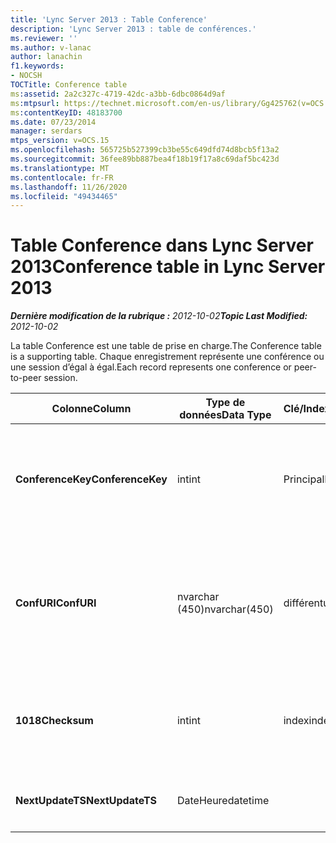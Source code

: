 ```yaml
---
title: 'Lync Server 2013 : Table Conference'
description: 'Lync Server 2013 : table de conférences.'
ms.reviewer: ''
ms.author: v-lanac
author: lanachin
f1.keywords:
- NOCSH
TOCTitle: Conference table
ms:assetid: 2a2c327c-4719-42dc-a3bb-6dbc0864d9af
ms:mtpsurl: https://technet.microsoft.com/en-us/library/Gg425762(v=OCS.15)
ms:contentKeyID: 48183700
ms.date: 07/23/2014
manager: serdars
mtps_version: v=OCS.15
ms.openlocfilehash: 565725b527399cb3be55c649dfd74d8bcb5f13a2
ms.sourcegitcommit: 36fee89bb887bea4f18b19f17a8c69daf5bc423d
ms.translationtype: MT
ms.contentlocale: fr-FR
ms.lasthandoff: 11/26/2020
ms.locfileid: "49434465"
---
```

# <a name="conference-table-in-lync-server-2013"></a><span data-ttu-id="fc464-103">Table Conference dans Lync Server 2013</span><span class="sxs-lookup"><span data-stu-id="fc464-103">Conference table in Lync Server 2013</span></span>

<div data-xmlns="http://www.w3.org/1999/xhtml">

<div class="topic" data-xmlns="http://www.w3.org/1999/xhtml" data-msxsl="urn:schemas-microsoft-com:xslt" data-cs="https://msdn.microsoft.com/">

<div data-asp="https://msdn2.microsoft.com/asp">



</div>

<div id="mainSection">

<div id="mainBody"><span data-ttu-id="fc464-104">

<span> </span></span><span class="sxs-lookup"><span data-stu-id="fc464-104">

<span> </span></span></span>

<span data-ttu-id="fc464-105">_**Dernière modification de la rubrique :** 2012-10-02_</span><span class="sxs-lookup"><span data-stu-id="fc464-105">_**Topic Last Modified:** 2012-10-02_</span></span>

<span data-ttu-id="fc464-106">La table Conference est une table de prise en charge.</span><span class="sxs-lookup"><span data-stu-id="fc464-106">The Conference table is a supporting table.</span></span> <span data-ttu-id="fc464-107">Chaque enregistrement représente une conférence ou une session d’égal à égal.</span><span class="sxs-lookup"><span data-stu-id="fc464-107">Each record represents one conference or peer-to-peer session.</span></span>


<table>
<colgroup>
<col style="width: 25%" />
<col style="width: 25%" />
<col style="width: 25%" />
<col style="width: 25%" />
</colgroup>
<thead>
<tr class="header">
<th><span data-ttu-id="fc464-108"><strong>Colonne</strong></span><span class="sxs-lookup"><span data-stu-id="fc464-108"><strong>Column</strong></span></span></th>
<th><span data-ttu-id="fc464-109"><strong>Type de données</strong></span><span class="sxs-lookup"><span data-stu-id="fc464-109"><strong>Data Type</strong></span></span></th>
<th><span data-ttu-id="fc464-110"><strong>Clé/Index</strong></span><span class="sxs-lookup"><span data-stu-id="fc464-110"><strong>Key/Index</strong></span></span></th>
<th><span data-ttu-id="fc464-111"><strong>Details</strong></span><span class="sxs-lookup"><span data-stu-id="fc464-111"><strong>Details</strong></span></span></th>
</tr>
</thead>
<tbody>
<tr class="odd">
<td><p><span data-ttu-id="fc464-112"><strong>ConferenceKey</strong></span><span class="sxs-lookup"><span data-stu-id="fc464-112"><strong>ConferenceKey</strong></span></span></p></td>
<td><p><span data-ttu-id="fc464-113">int</span><span class="sxs-lookup"><span data-stu-id="fc464-113">int</span></span></p></td>
<td><p><span data-ttu-id="fc464-114">Principal</span><span class="sxs-lookup"><span data-stu-id="fc464-114">Primary</span></span></p></td>
<td><p><span data-ttu-id="fc464-115">Numéro unique identifiant cet enregistrement de conférence.</span><span class="sxs-lookup"><span data-stu-id="fc464-115">Unique number identifying this conference record.</span></span></p></td>
</tr>
<tr class="even">
<td><p><span data-ttu-id="fc464-116"><strong>ConfURI</strong></span><span class="sxs-lookup"><span data-stu-id="fc464-116"><strong>ConfURI</strong></span></span></p></td>
<td><p><span data-ttu-id="fc464-117">nvarchar (450)</span><span class="sxs-lookup"><span data-stu-id="fc464-117">nvarchar(450)</span></span></p></td>
<td><p><span data-ttu-id="fc464-118">différent</span><span class="sxs-lookup"><span data-stu-id="fc464-118">unique</span></span></p></td>
<td><p><span data-ttu-id="fc464-119">URI de conférence s’il s’agit d’une conférence, ou DialogID s’il s’agit d’une session d’égal à égal.</span><span class="sxs-lookup"><span data-stu-id="fc464-119">Conference URI if this is a conference, or DialogID if this is a peer-to-peer session.</span></span></p></td>
</tr>
<tr class="odd">
<td><p><span data-ttu-id="fc464-120"><strong>1018</strong></span><span class="sxs-lookup"><span data-stu-id="fc464-120"><strong>Checksum</strong></span></span></p></td>
<td><p><span data-ttu-id="fc464-121">int</span><span class="sxs-lookup"><span data-stu-id="fc464-121">int</span></span></p></td>
<td><p><span data-ttu-id="fc464-122">index</span><span class="sxs-lookup"><span data-stu-id="fc464-122">index</span></span></p></td>
<td><p><span data-ttu-id="fc464-123">Checksum de l’URI de conférence.</span><span class="sxs-lookup"><span data-stu-id="fc464-123">Checksum of the conference URI.</span></span> <span data-ttu-id="fc464-124">Cette opération est utilisée en interne.</span><span class="sxs-lookup"><span data-stu-id="fc464-124">This is used internally.</span></span></p></td>
</tr>
<tr class="even">
<td><p><span data-ttu-id="fc464-125"><strong>NextUpdateTS</strong></span><span class="sxs-lookup"><span data-stu-id="fc464-125"><strong>NextUpdateTS</strong></span></span></p></td>
<td><p><span data-ttu-id="fc464-126">DateHeure</span><span class="sxs-lookup"><span data-stu-id="fc464-126">datetime</span></span></p></td>
<td></td>
<td><p><span data-ttu-id="fc464-127">Pour un usage interne uniquement.</span><span class="sxs-lookup"><span data-stu-id="fc464-127">For internal use only.</span></span></p></td>
</tr>
</tbody>
</table><span data-ttu-id="fc464-128">


</div>

<span> </span>

</div>

</div>

</span><span class="sxs-lookup"><span data-stu-id="fc464-128">


</div>

<span> </span>

</div>

</div>

</span></span></div>

